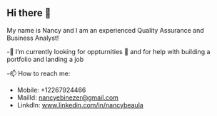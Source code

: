 ## Hi there 👋

My name is Nancy and I am an experienced Quality Assurance and Business Analyst!

-🌱 I’m currently looking for oppturnities 🤔 and for help with building a portfolio and landing a job

-📫 How to reach me:
- Mobile: +12267924466
- MailId: nancyebinezer@gmail.com
- Linkdln: www.linkedin.com/in/nancybeaula

<!--
**NancyBeaula/NancyBeaula** is a ✨ _special_ ✨ repository because its `README.md` (this file) appears on your GitHub profile.

Here are some ideas to get you started:

- 🔭 I’m currently working on ...
- 🌱 I’m currently learning ...
- 👯 I’m looking to collaborate on ...
- 🤔 I’m looking for help with ...
- 💬 Ask me about ...
- 📫 How to reach me: ...
- 😄 Pronouns: ...
- ⚡ Fun fact: ...
-->
